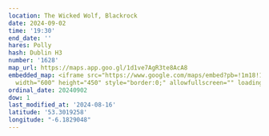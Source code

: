 ```yaml
---
location: The Wicked Wolf, Blackrock
date: 2024-09-02
time: '19:30'
end_date: ''
hares: Polly
hash: Dublin H3
number: '1628'
map_url: https://maps.app.goo.gl/1d1ve7AgR3te8AcA8
embedded_map: <iframe src="https://www.google.com/maps/embed?pb=!1m18!1m12!1m3!1d2384.3082374038613!2d-6.182904806849579!3d53.301925800793434!2m3!1f0!2f0!3f0!3m2!1i1024!2i768!4f13.1!3m3!1m2!1s0x486708c6d9749801%3A0xae9c62cbeaf056d3!2sThe%20Wicked%20Wolf!5e0!3m2!1sen!2sie!4v1723831919779!5m2!1sen!2sie"
  width="600" height="450" style="border:0;" allowfullscreen="" loading="lazy" referrerpolicy="no-referrer-when-downgrade"></iframe>
ordinal_date: 20240902
dow: 1
last_modified_at: '2024-08-16'
latitude: '53.3019258'
longitude: "-6.1829048"
---
```


